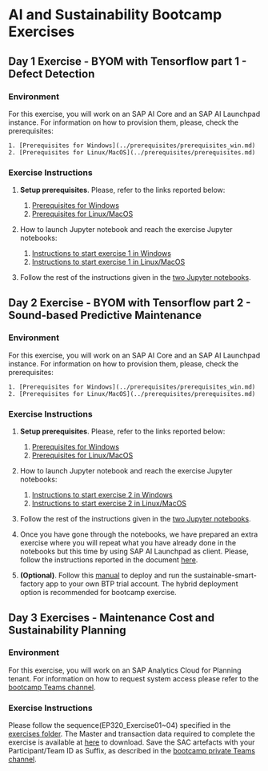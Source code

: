 # AI and Sustainability Bootcamp Exercises


## Day 1 Exercise - BYOM with Tensorflow part 1 - Defect Detection

### Environment

For this exercise, you will work on an SAP AI Core and an SAP AI Launchpad instance. 
For information on how to provision them, please, check the prerequisites:

    1. [Prerequisites for Windows](../prerequisites/prerequisites_win.md)
    2. [Prerequisites for Linux/MacOS](../prerequisites/prerequisites.md)

### Exercise Instructions

1. **Setup prerequisites**. Please, refer to the links reported below:
    1. [Prerequisites for Windows](../prerequisites/prerequisites_win.md)
    2. [Prerequisites for Linux/MacOS](../prerequisites/prerequisites.md)
    
2. How to launch Jupyter notebook and reach the exercise Jupyter notebooks:
    1. [Instructions to start exercise 1 in Windows](../prerequisites/prerequisites_win.md#exercises---byom-with-tensorflow)
    2. [Instructions to start exercise 1 in Linux/MacOS](../prerequisites/prerequisites.md#exercises---byom-with-tensorflow)

3. Follow the rest of the instructions given in the [two Jupyter notebooks](../src/ai-models/defect-detection/exercises).


## Day 2 Exercise - BYOM with Tensorflow part 2 - Sound-based Predictive Maintenance

### Environment

For this exercise, you will work on an SAP AI Core and an SAP AI Launchpad instance. 
For information on how to provision them, please, check the prerequisites:

    1. [Prerequisites for Windows](../prerequisites/prerequisites_win.md)
    2. [Prerequisites for Linux/MacOS](../prerequisites/prerequisites.md)

### Exercise Instructions

1. **Setup prerequisites**. Please, refer to the links reported below:
    1. [Prerequisites for Windows](../prerequisites/prerequisites_win.md)
    2. [Prerequisites for Linux/MacOS](../prerequisites/prerequisites.md)
    
2. How to launch Jupyter notebook and reach the exercise Jupyter notebooks:
    1. [Instructions to start exercise 2 in Windows](../prerequisites/prerequisites_win.md#exercises---byom-with-tensorflow)
    2. [Instructions to start exercise 2 in Linux/MacOS](../prerequisites/prerequisites.md#exercises---byom-with-tensorflow)
    
3. Follow the rest of the instructions given in the [two Jupyter notebooks](../src/ai-models/predictive-maintenance/exercises).

4. Once you have gone through the notebooks, we have prepared an extra exercise where you will repeat what you have already done in the notebooks but this time by using SAP AI Launchpad as client. Please, follow the instructions reported in the document [here](./02-ai-and-sustainability/AI210-Exercise02-BYOM_sound_based_pdm_with_SAP_AI_Launchpad_v2.pdf).

5. **(Optional)**. Follow this [manual](../src/sustainable-smart-factory-app/README.md) to deploy and run the sustainable-smart-factory app to your own BTP trial account. The hybrid deployment option is recommended for bootcamp exercise.


## Day 3 Exercises - Maintenance Cost and Sustainability Planning

### Environment

For this exercise, you will work on an SAP Analytics Cloud for Planning tenant. 
For information on how to request system access please refer to the [bootcamp Teams channel](https://teams.microsoft.com/l/channel/19%3AQRr1arwovOFnp4D_1qHdECRWUa8qimdsAuH-nmagcjE1%40thread.tacv2/tab%3A%3A0ff9f779-bcfa-4d9c-8d3a-7cfc7890f5ed?groupId=887e94c7-ad74-47f4-a4de-8daf4bb0227f&tenantId=42f7676c-f455-423c-82f6-dc2d99791af7).

### Exercise Instructions

Please follow the sequence(EP320_Exercise01~04) specified in the [exercises folder](./03-collaborative-enterprise-planning).
The Master and transaction data required to complete the exercise is available at [here](./03-collaborative-enterprise-planning) to download.
Save the SAC artefacts with your Participant/Team ID as Suffix, as described in the [bootcamp private Teams channel](https://sap.sharepoint.com/:x:/r/teams/SAPBTP-AISustainabilityBootcamp-SystemProvisionInvitedOnly/Shared%20Documents/%F0%9F%8E%AF%20System%20Provision%20(Invited%20Only)/Credentials.xlsx?d=w5acb57efb6f44351ac7503d1be43f494&csf=1&web=1&e=zvlXAJ).
